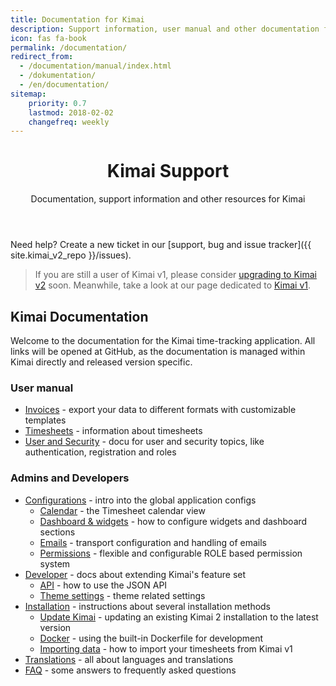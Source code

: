 ```yaml
---
title: Documentation for Kimai
description: Support information, user manual and other documentation for Kimai time-tracking
icon: fas fa-book
permalink: /documentation/
redirect_from:
  - /documentation/manual/index.html
  - /dokumentation/
  - /en/documentation/
sitemap:
    priority: 0.7
    lastmod: 2018-02-02
    changefreq: weekly
---
```


<header class="major">
	<h1>Kimai Support</h1>
    <p>Documentation, support information and other resources for Kimai</p>
</header>

Need help? Create a new ticket in our [support, bug and issue tracker]({{ site.kimai_v2_repo }}/issues).

> If you are still a user of Kimai v1, please consider [upgrading to Kimai v2](upgrade-kimai-v1/) soon. Meanwhile, take a look at our page dedicated to [Kimai v1](/v1/).

## Kimai Documentation

Welcome to the documentation for the Kimai time-tracking application. All links will be opened at GitHub, 
as the documentation is managed within Kimai directly and released version specific.  

### User manual

- [Invoices]({{site.kimai_v2_docu}}/invoices.md) - export your data to different formats with customizable templates
- [Timesheets]({{site.kimai_v2_docu}}/timesheet.md) - information about timesheets
- [User and Security]({{site.kimai_v2_docu}}/users.md) - docu for user and security topics, like authentication, registration and roles

### Admins and Developers
  
- [Configurations]({{site.kimai_v2_docu}}/configurations.md) - intro into the global application configs
    - [Calendar]({{site.kimai_v2_docu}}/calendar.md) - the Timesheet calendar view
    - [Dashboard & widgets]({{site.kimai_v2_docu}}/dashboard.md) - how to configure widgets and dashboard sections
    - [Emails]({{site.kimai_v2_docu}}/emails.md) - transport configuration and handling of emails
    - [Permissions]({{site.kimai_v2_docu}}/permissions.md) - flexible and configurable ROLE based permission system 
- [Developer]({{site.kimai_v2_docu}}/developers.md) - docs about extending Kimai's feature set  
    - [API]({{site.kimai_v2_docu}}/developers_api.md) - how to use the JSON API 
    - [Theme settings]({{site.kimai_v2_docu}}/theme.md) - theme related settings
- [Installation]({{site.kimai_v2_docu}}/installation.md) - instructions about several installation methods
    - [Update Kimai]({{site.kimai_v2_docu}}/updates.md) - updating an existing Kimai 2 installation to the latest version
    - [Docker]({{site.kimai_v2_docu}}/docker.md) - using the built-in Dockerfile for development
    - [Importing data]({{site.kimai_v2_docu}}/migration_v1.md) - how to import your timesheets from Kimai v1
- [Translations]({{site.kimai_v2_docu}}/translations.md) - all about languages and translations
- [FAQ]({{site.kimai_v2_docu}}/faq.md) - some answers to frequently asked questions 
